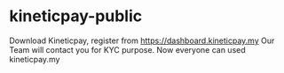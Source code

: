 # kineticpay-public
Download Kineticpay, register from https://dashboard.kineticpay.my
Our Team will contact you for KYC purpose.
Now everyone can used kineticpay.my
